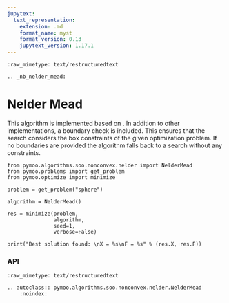 ```yaml
---
jupytext:
  text_representation:
    extension: .md
    format_name: myst
    format_version: 0.13
    jupytext_version: 1.17.1
---
```


```{raw-cell}
:raw_mimetype: text/restructuredtext

.. _nb_nelder_mead:
```

# Nelder Mead


This algorithm is implemented based on <cite data-cite="NelderMead65"></cite>. In addition to other implementations, a boundary check is included. This ensures that the search considers the box constraints of the given optimization problem. If no boundaries are provided the algorithm falls back to a search without any constraints. 

```{code-cell} ipython3
from pymoo.algorithms.soo.nonconvex.nelder import NelderMead
from pymoo.problems import get_problem
from pymoo.optimize import minimize

problem = get_problem("sphere")

algorithm = NelderMead()

res = minimize(problem,
               algorithm,
               seed=1,
               verbose=False)

print("Best solution found: \nX = %s\nF = %s" % (res.X, res.F))
```

### API

```{raw-cell}
:raw_mimetype: text/restructuredtext

.. autoclass:: pymoo.algorithms.soo.nonconvex.nelder.NelderMead
    :noindex:
```

